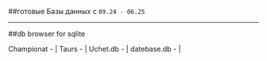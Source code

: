   ##готовые Базы данных с `09.24 - 06.25`
________________________________________________________________________________________________________
##db browser for sqlite

Championat -  | 
Taurs -       |
Uchet.db -    |
datebase.db - |
